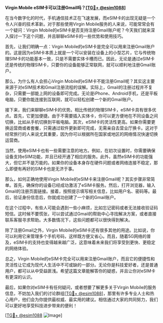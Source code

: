 **Virgin Mobile eSIM卡可以注册Gmail吗？[[TG💪+ @esim1088](https://t.me/s/esim1088)]**

在当今数字化的时代，手机通信技术正在飞速发展，而eSIM卡的出现无疑是一个令人兴奋的技术革新。对于那些使用Virgin Mobile服务的人来说，可能常常会有一个疑问：Virgin Mobile的eSIM卡是否支持注册Gmail账户呢？今天我们就来深入探讨一下这个问题，并且聊聊eSIM卡的一些优势和使用技巧。

首先，让我们明确一点：Virgin Mobile的eSIM卡是完全可以用来注册Gmail账户的。这是因为eSIM卡本质上就是一个可以安装在设备上的小型芯片，它与传统物理SIM卡的功能基本一致，只是不需要实体卡槽而已。因此，无论是通过eSIM卡还是传统的物理SIM卡，只要你的设备能够正常联网，就可以顺利地注册Gmail账户。

那么，为什么有人会担心Virgin Mobile的eSIM卡不能注册Gmail呢？其实这主要来源于对eSIM技术和Gmail注册流程的误解。实际上，Gmail的注册过程并不复杂，只需要一部能上网的设备即可完成。无论是iPhone、Android手机，还是平板电脑，只要你能连接到互联网，就可以轻松创建一个新的Gmail账户。

接下来，我们来聊聊eSIM卡的优势。相比传统的物理SIM卡，eSIM卡具有很多优点。首先，它更加便捷。由于不需要插入实体卡，你可以更方便地在不同设备之间切换，比如从手机切换到平板电脑。其次，eSIM卡的灵活性更高。如果你需要更换运营商或者套餐，只需通过软件更新即可完成，无需亲自去营业厅换卡。这对于经常旅行的人来说尤其重要，因为你可以根据所在国家或地区的网络情况快速切换运营商。

当然，使用eSIM卡也有一些需要注意的地方。例如，在初次设置时，你需要确保设备支持eSIM功能，并且已经开通了相应的服务。此外，虽然eSIM卡的功能强大，但它并不是万能的。如果你的设备本身存在硬件问题或者网络连接不稳定，那么即便有再好的SIM卡也是无济于事。

那么，如何正确地使用Virgin Mobile的eSIM卡来注册Gmail呢？其实步骤非常简单。首先，确保你的设备已经成功激活了eSIM卡服务。然后，打开浏览器，输入Gmail的注册页面链接。接着，按照提示填写相关信息，比如用户名、密码等。最后，验证身份信息后，你就成功创建了一个新的Gmail账户。

在这个过程中，有些人可能会遇到一些小麻烦，比如忘记密码或者无法接收验证码短信。这时候不要慌张，可以尝试通过Gmail的帮助中心寻找解决方案，或者直接联系客服寻求帮助。大多数情况下，这些问题都可以很快得到解决。

除了注册Gmail之外，Virgin Mobile的eSIM卡还有很多其他的用途。比如说，你可以利用它来管理多个手机号码，这样既方便又省心。而且，随着5G网络的普及，eSIM卡的支持也变得越来越广泛，这意味着未来我们将享受到更快、更稳定的网络体验。

总之，Virgin Mobile的eSIM卡完全可以用来注册Gmail账户，而且它的便捷性和灵活性让它成为现代人生活中不可或缺的一部分。无论你是科技爱好者，还是普通用户，都可以从中受益匪浅。希望这篇文章能解答你的疑惑，并且让你对eSIM卡有更深的认识。

最后，如果你对eSIM卡有任何疑问，或者想要了解更多关于Virgin Mobile的服务信息，不妨加入我们的讨论群组[[TG💪+ @esim1088](https://t.me/s/esim1088)]，那里有许多专业人士和热心用户，他们会为你提供最权威、最实用的建议。相信通过大家的共同努力，我们可以更好地享受科技进步带来的便利！

[[TG💪+ @esim1088](https://t.me/s/esim1088) ![Image](https://i.postimg.cc/4NQfJmqS/Snipaste-2025-05-13-00-14-12.png)]